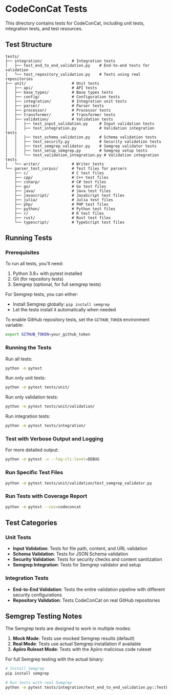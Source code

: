 # CodeConCat Tests

This directory contains tests for CodeConCat, including unit tests, integration tests, and test resources.

## Test Structure

```
tests/
├── integration/             # Integration tests
│   ├── test_end_to_end_validation.py    # End-to-end tests for validation
│   └── test_repository_validation.py    # Tests using real repositories
├── unit/                    # Unit tests
│   ├── api/                 # API tests
│   ├── base_types/          # Base types tests
│   ├── config/              # Configuration tests
│   ├── integration/         # Integration unit tests
│   ├── parser/              # Parser tests
│   ├── processor/           # Processor tests
│   ├── transformer/         # Transformer tests
│   ├── validation/          # Validation tests
│   │   ├── test_input_validation.py     # Input validation tests
│   │   ├── test_integration.py          # Validation integration tests
│   │   ├── test_schema_validation.py    # Schema validation tests
│   │   ├── test_security.py             # Security validation tests
│   │   ├── test_semgrep_validator.py    # Semgrep validator tests
│   │   ├── test_setup_semgrep.py        # Semgrep setup tests
│   │   └── test_validation_integration.py # Validation integration tests
│   └── writer/              # Writer tests
└── parser_test_corpus/      # Test files for parsers
    ├── c/                   # C test files
    ├── cpp/                 # C++ test files
    ├── csharp/              # C# test files
    ├── go/                  # Go test files
    ├── java/                # Java test files
    ├── javascript/          # JavaScript test files
    ├── julia/               # Julia test files
    ├── php/                 # PHP test files
    ├── python/              # Python test files
    ├── r/                   # R test files
    ├── rust/                # Rust test files
    └── typescript/          # TypeScript test files
```

## Running Tests

### Prerequisites

To run all tests, you'll need:

1. Python 3.8+ with pytest installed
2. Git (for repository tests)
3. Semgrep (optional, for full semgrep tests)

For Semgrep tests, you can either:
- Install Semgrep globally: `pip install semgrep`
- Let the tests install it automatically when needed

To enable GitHub repository tests, set the `GITHUB_TOKEN` environment variable:

```bash
export GITHUB_TOKEN=your_github_token
```

### Running the Tests

Run all tests:

```bash
python -m pytest
```

Run only unit tests:

```bash
python -m pytest tests/unit/
```

Run only validation tests:

```bash
python -m pytest tests/unit/validation/
```

Run integration tests:

```bash
python -m pytest tests/integration/
```

### Test with Verbose Output and Logging

For more detailed output:

```bash
python -m pytest -v --log-cli-level=DEBUG
```

### Run Specific Test Files

```bash
python -m pytest tests/unit/validation/test_semgrep_validator.py
```

### Run Tests with Coverage Report

```bash
python -m pytest --cov=codeconcat
```

## Test Categories

### Unit Tests

- **Input Validation**: Tests for file path, content, and URL validation
- **Schema Validation**: Tests for JSON Schema validation
- **Security Validation**: Tests for security checks and content sanitization
- **Semgrep Integration**: Tests for Semgrep validator and setup

### Integration Tests

- **End-to-End Validation**: Tests the entire validation pipeline with different security configurations
- **Repository Validation**: Tests CodeConCat on real GitHub repositories

## Semgrep Testing Notes

The Semgrep tests are designed to work in multiple modes:

1. **Mock Mode**: Tests use mocked Semgrep results (default)
2. **Real Mode**: Tests use actual Semgrep installation if available
3. **Apiiro Ruleset Mode**: Tests with the Apiiro malicious code ruleset

For full Semgrep testing with the actual binary:

```bash
# Install Semgrep
pip install semgrep

# Run tests with real Semgrep
python -m pytest tests/integration/test_end_to_end_validation.py::TestEndToEndValidation::test_validation_with_real_semgrep
```
